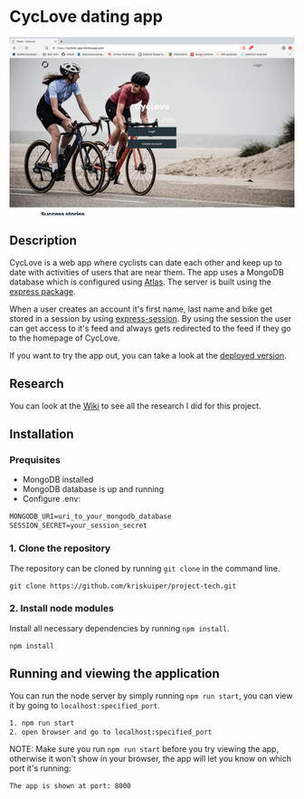 # CycLove dating app
![Screenshot of the homepage](https://github.com/kriskuiper/project-tech/blob/master/assets/screenshot-cyclove.png)

## Description
CycLove is a web app where cyclists can date each other and keep up to date with activities of users that are near them. The app uses a MongoDB database which is configured using [Atlas](https://www.mongodb.com/cloud/atlas). The server is built using the [express package](https://www.npmjs.com/package/express).

When a user creates an account it's first name, last name and bike get stored in a session by using [express-session](https://www.npmjs.com/package/express-session). By using the session the user can get access to it's feed and always gets redirected to the feed if they go to the homepage of CycLove.

If you want to try the app out, you can take a look at the [deployed version](https://cyclove-app.herokuapp.com/).

## Research
You can look at the [Wiki](https://github.com/kriskuiper/project-tech/wiki) to see all the research I did for this project.


## Installation

### Prequisites
* MongoDB installed
* MongoDB database is up and running
* Configure .env:
```
MONGODB_URI=uri_to_your_mongodb_database
SESSION_SECRET=your_session_secret
```

### 1. Clone the repository
The repository can be cloned by running `git clone` in the command line.
```
git clone https://github.com/kriskuiper/project-tech.git
```

### 2. Install node modules
Install all necessary dependencies by running `npm install`.
```
npm install
```

## Running and viewing the application
You can run the node server by simply running `npm run start`, you can view it by going to `localhost:specified_port`.
```
1. npm run start
2. open browser and go to localhost:specified_port
```

NOTE:
Make sure you run `npm run start` before you try viewing the app, otherwise it won't show in your browser, the app will let you know on which port it's running:
```
The app is shown at port: 8000
```
